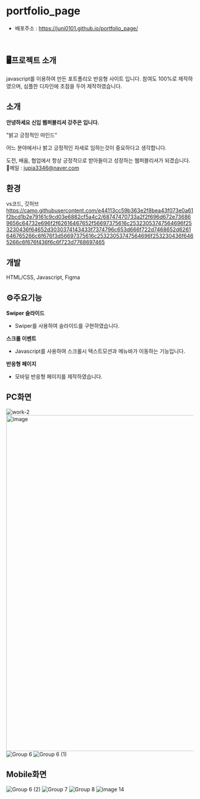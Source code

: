 # portfolio_page
- 배포주소 : https://juni0101.github.io/portfolio_page/
<br>

## 🖥프로젝트 소개
javascript를 이용하여 만든 포트폴리오 반응형 사이트 입니다.
참여도 100%로 제작하였으며, 심플한 디자인에 초점을 두어 제작하였습니다. 
<br>


## 소개
**안녕하세요 신입 웹퍼블리셔 강주은 입니다.**

"밝고 긍정적인 마인드"

어느 분야에서나 밝고 긍정적인 자세로
임하는것이 중요하다고 생각합니다.

도전, 배움, 협업에서 항상 긍정적으로 받아들이고
성장하는 웹퍼블리셔가 되겠습니다.
💌메일 : jupia3346@naver.com 

 ## 환경
 vs코드, 깃허브 
 https://camo.githubusercontent.com/e44113cc59b363e2f8bea43f073e0a61f2bcd1b2e79161c9cd03e6882cf5a4c2/68747470733a2f2f696d672e736869656c64732e696f2f62616467652f56697375616c25323053747564696f253230436f64652d3030374143433f7374796c653d666f722d7468652d6261646765266c6f676f3d56697375616c25323053747564696f253230436f6465266c6f676f436f6c6f723d7768697465

 ## 개발  
HTML/CSS, Javascript, Figma

## ⚙주요기능
**Swiper 슬라이드** <br>
- Swiper를 사용하여 슬라이드를 구현하였습니다.
  

**스크롤 이벤트** <br>
- Javascript를 사용하여 스크롤시 텍스트모션과 메뉴바가 이동하는 기능입니다.  		   
  

**반응형 페이지** <br>
- 모바일 반응형 페이지를 제작하였습니다.




## PC화면
![work-2](https://github.com/juni0101/portfolio_page/assets/122968167/c6e9f322-2ea3-4f04-a2b7-cc30398a6f9f) 
<img width="900" alt="image" src="https://github.com/juni0101/portfolio_page/assets/122968167/0958e5ec-60a8-4524-9b27-8d94e8bac445">
![Group 6](https://github.com/juni0101/portfolio_page/assets/122968167/9cd72193-a972-4c27-9ee2-6da53e6dfde4)
![Group 6 (1)](https://github.com/juni0101/portfolio_page/assets/122968167/eb390e28-55e2-4831-bf55-d2d1de2916e0)


## Mobile화면
![Group 6 (2)](https://github.com/juni0101/portfolio_page/assets/122968167/3e2730d7-0ea8-409b-8b4d-1c54ccba6de0)
![Group 7](https://github.com/juni0101/portfolio_page/assets/122968167/ff3e16e4-4207-4a4e-9bbc-651e46674b8f)
![Group 8](https://github.com/juni0101/portfolio_page/assets/122968167/52936565-c0ab-49a3-a234-54e895cd7a4d)
![image 14](https://github.com/juni0101/portfolio_page/assets/122968167/be0fe2d1-7656-44de-a2a6-a43d479f1020)
